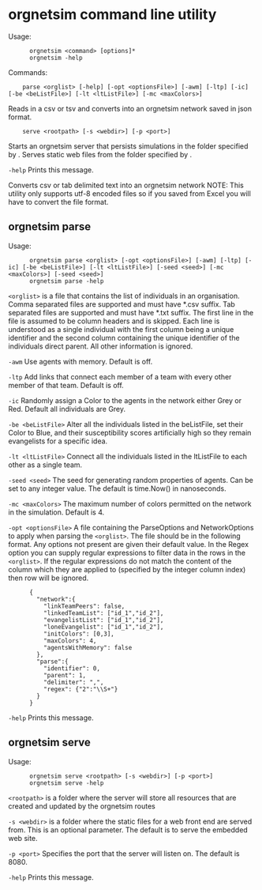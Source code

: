 # orgnetsim command line utility
Usage:
```
      orgnetsim <command> [options]*
      orgnetsim -help
```
Commands:
```
    parse <orglist> [-help] [-opt <optionsFile>] [-awm] [-ltp] [-ic] [-be <beListFile>] [-lt <ltListFile>] [-mc <maxColors>]
```

Reads in a csv or tsv and converts into an orgnetsim network saved in json format.
```
    serve <rootpath> [-s <webdir>] [-p <port>]
```

Starts an orgnetsim server that persists simulations in the folder specified by <rootpath>.
Serves static web files from the folder specified by <webdir>.

`-help`
Prints this message.

Converts csv or tab delimited text into an orgnetsim network
NOTE: This utility only supports utf-8 encoded files so if you saved from Excel you will
      have to convert the file format.

## orgnetsim parse
Usage:
```
      orgnetsim parse <orglist> [-opt <optionsFile>] [-awm] [-ltp] [-ic] [-be <beListFile>] [-lt <ltListFile>] [-seed <seed>] [-mc <maxColors>] [-seed <seed>]
      orgnetsim parse -help
```

`<orglist>`
is a file that contains the list of individuals in an organisation.
Comma separated files are supported and must have *.csv suffix.
Tab separated files are supported and must have *.txt suffix.
The first line in the file is assumed to be column headers and is skipped.
Each line is understood as a single individual with the first column being a unique
identifier and the second column containing the unique identifier of the individuals
direct parent. All other information is ignored.

`-awm`
Use agents with memory. Default is off.

`-ltp`
Add links that connect each member of a team with every other member of that team.
Default is off.

`-ic`
Randomly assign a Color to the agents in the network either Grey or Red. Default all
individuals are Grey.

`-be <beListFile>`
Alter all the individuals listed in the beListFile, set their Color to Blue, and
their susceptibility scores artificially high so they remain evangelists for a
specific idea.

`-lt <ltListFile>`
Connect all the individuals listed in the ltListFile to each other as a single team.

`-seed <seed>`
The seed for generating random properties of agents. Can be set to any integer value.
The default is time.Now() in nanoseconds.

`-mc <maxColors>`
The maximum number of colors permitted on the network in the simulation. Default
is 4.

`-opt <optionsFile>`
A file containing the ParseOptions and NetworkOptions to apply when parsing the `<orglist>`.
The file should be in the following format. Any options not present are given their
default value. In the Regex option you can supply regular expressions to filter data in
the rows in the `<orglist>`. If the regular expressions do not match the content of the column
which they are applied to (specified by the integer column index) then row will be ignored.
```
      {
        "network":{
          "linkTeamPeers": false,
          "linkedTeamList": ["id_1","id_2"],
          "evangelistList": ["id_1","id_2"],
          "loneEvangelist": ["id_1","id_2"],
          "initColors": [0,3],
          "maxColors": 4,
          "agentsWithMemory": false
        },
        "parse":{
          "identifier": 0,
          "parent": 1,
          "delimiter": ",",
          "regex": {"2":"\\S+"}
        }
      }
```

`-help`
Prints this message.

## orgnetsim serve
Usage:
```
      orgnetsim serve <rootpath> [-s <webdir>] [-p <port>]
      orgnetsim serve -help
```

`<rootpath>`
is a folder where the server will store all resources that are created and updated by the
orgnetsim routes

`-s <webdir>`
is a folder where the static files for a web front end are served from. This is an optional
parameter. The default is to serve the embedded web site.

`-p <port>`
Specifies the port that the server will listen on. The default is 8080.

`-help`
Prints this message.